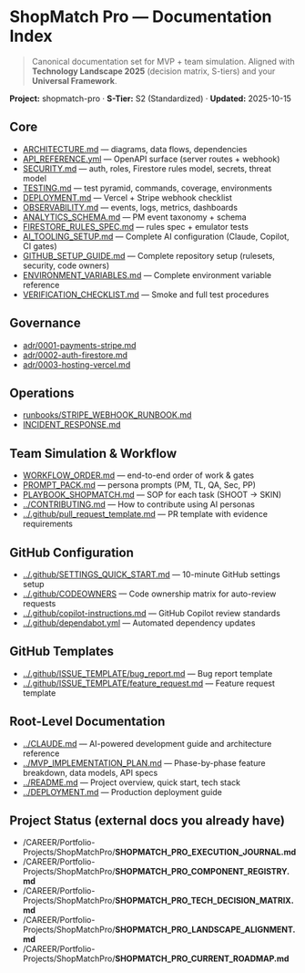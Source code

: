 # ShopMatch Pro — Documentation Index

> Canonical documentation set for MVP + team simulation. Aligned with **Technology Landscape 2025** (decision matrix, S-tiers) and your **Universal Framework**.

**Project:** shopmatch-pro · **S-Tier:** S2 (Standardized) · **Updated:** 2025-10-15

## Core
- [ARCHITECTURE.md](ARCHITECTURE.md) — diagrams, data flows, dependencies
- [API_REFERENCE.yml](API_REFERENCE.yml) — OpenAPI surface (server routes + webhook)
- [SECURITY.md](SECURITY.md) — auth, roles, Firestore rules model, secrets, threat model
- [TESTING.md](TESTING.md) — test pyramid, commands, coverage, environments
- [DEPLOYMENT.md](DEPLOYMENT.md) — Vercel + Stripe webhook checklist
- [OBSERVABILITY.md](OBSERVABILITY.md) — events, logs, metrics, dashboards
- [ANALYTICS_SCHEMA.md](ANALYTICS_SCHEMA.md) — PM event taxonomy + schema
- [FIRESTORE_RULES_SPEC.md](FIRESTORE_RULES_SPEC.md) — rules spec + emulator tests
- [AI_TOOLING_SETUP.md](AI_TOOLING_SETUP.md) — Complete AI configuration (Claude, Copilot, CI gates)
- [GITHUB_SETUP_GUIDE.md](GITHUB_SETUP_GUIDE.md) — Complete repository setup (rulesets, security, code owners)
- [ENVIRONMENT_VARIABLES.md](ENVIRONMENT_VARIABLES.md) — Complete environment variable reference
- [VERIFICATION_CHECKLIST.md](VERIFICATION_CHECKLIST.md) — Smoke and full test procedures

## Governance
- [adr/0001-payments-stripe.md](adr/0001-payments-stripe.md)
- [adr/0002-auth-firestore.md](adr/0002-auth-firestore.md)
- [adr/0003-hosting-vercel.md](adr/0003-hosting-vercel.md)

## Operations
- [runbooks/STRIPE_WEBHOOK_RUNBOOK.md](runbooks/STRIPE_WEBHOOK_RUNBOOK.md)
- [INCIDENT_RESPONSE.md](INCIDENT_RESPONSE.md)

## Team Simulation & Workflow
- [WORKFLOW_ORDER.md](WORKFLOW_ORDER.md) — end-to-end order of work & gates
- [PROMPT_PACK.md](PROMPT_PACK.md) — persona prompts (PM, TL, QA, Sec, PP)
- [PLAYBOOK_SHOPMATCH.md](PLAYBOOK_SHOPMATCH.md) — SOP for each task (SHOOT → SKIN)
- [../CONTRIBUTING.md](../CONTRIBUTING.md) — How to contribute using AI personas
- [../.github/pull_request_template.md](../.github/pull_request_template.md) — PR template with evidence requirements

## GitHub Configuration
- [../.github/SETTINGS_QUICK_START.md](../.github/SETTINGS_QUICK_START.md) — 10-minute GitHub settings setup
- [../.github/CODEOWNERS](../.github/CODEOWNERS) — Code ownership matrix for auto-review requests
- [../.github/copilot-instructions.md](../.github/copilot-instructions.md) — GitHub Copilot review standards
- [../.github/dependabot.yml](../.github/dependabot.yml) — Automated dependency updates

## GitHub Templates
- [../.github/ISSUE_TEMPLATE/bug_report.md](../.github/ISSUE_TEMPLATE/bug_report.md) — Bug report template
- [../.github/ISSUE_TEMPLATE/feature_request.md](../.github/ISSUE_TEMPLATE/feature_request.md) — Feature request template

## Root-Level Documentation
- [../CLAUDE.md](../CLAUDE.md) — AI-powered development guide and architecture reference
- [../MVP_IMPLEMENTATION_PLAN.md](../MVP_IMPLEMENTATION_PLAN.md) — Phase-by-phase feature breakdown, data models, API specs
- [../README.md](../README.md) — Project overview, quick start, tech stack
- [../DEPLOYMENT.md](../DEPLOYMENT.md) — Production deployment guide

## Project Status (external docs you already have)
- /CAREER/Portfolio-Projects/ShopMatchPro/**SHOPMATCH_PRO_EXECUTION_JOURNAL.md**
- /CAREER/Portfolio-Projects/ShopMatchPro/**SHOPMATCH_PRO_COMPONENT_REGISTRY.md**
- /CAREER/Portfolio-Projects/ShopMatchPro/**SHOPMATCH_PRO_TECH_DECISION_MATRIX.md**
- /CAREER/Portfolio-Projects/ShopMatchPro/**SHOPMATCH_PRO_LANDSCAPE_ALIGNMENT.md**
- /CAREER/Portfolio-Projects/ShopMatchPro/**SHOPMATCH_PRO_CURRENT_ROADMAP.md**
